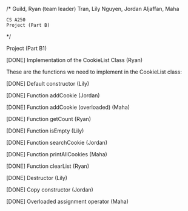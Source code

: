 /*
	Guild, Ryan (team leader)
	Tran, Lily
	Nguyen, Jordan
	Aljaffan, Maha

	CS A250
	Project (Part B)
*/

Project (Part B1)

[DONE] Implementation of the CookieList Class	(Ryan)

These are the functions we need to implement in the CookieList class:

[DONE] Default constructor (Lily)

[DONE] Function addCookie (Jordan)

[DONE] Function addCookie (overloaded) (Maha)

[DONE] Function getCount (Ryan)

[DONE] Function isEmpty (Lily)

[DONE] Function searchCookie (Jordan)

[DONE] Function printAllCookies (Maha)

[DONE] Function clearList (Ryan)

[DONE] Destructor (Lily)

[DONE] Copy constructor (Jordan)

[DONE] Overloaded assignment operator (Maha)